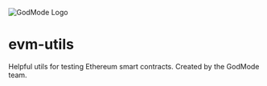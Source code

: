 ![GodMode Logo](https://godmode-public-assets.s3.amazonaws.com/godmode_logo.jpg)

# evm-utils

Helpful utils for testing Ethereum smart contracts. Created by the GodMode team.

